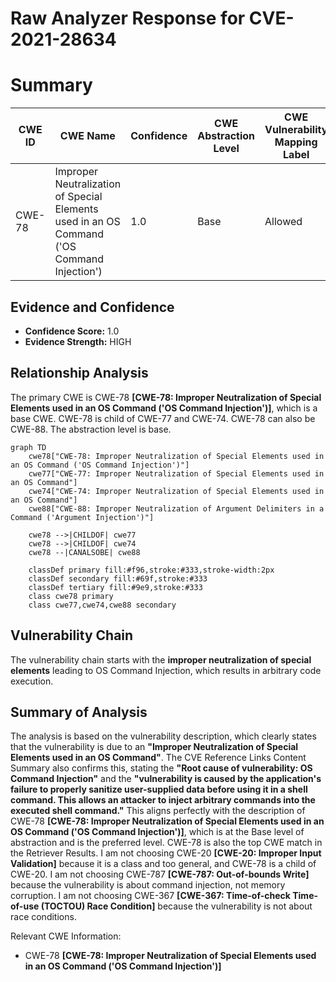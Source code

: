 # Raw Analyzer Response for CVE-2021-28634

# Summary
| CWE ID | CWE Name | Confidence | CWE Abstraction Level | CWE Vulnerability Mapping Label | CWE-Vulnerability Mapping Notes |
|---|---|---|---|---|---|
| CWE-78 | Improper Neutralization of Special Elements used in an OS Command ('OS Command Injection') | 1.0 | Base | Allowed | Primary CWE |

## Evidence and Confidence

*   **Confidence Score:** 1.0
*   **Evidence Strength:** HIGH

## Relationship Analysis
The primary CWE is CWE-78 **[CWE-78: Improper Neutralization of Special Elements used in an OS Command ('OS Command Injection')]**, which is a base CWE. CWE-78 is child of CWE-77 and CWE-74. CWE-78 can also be CWE-88. The abstraction level is base.

```mermaid
graph TD
    cwe78["CWE-78: Improper Neutralization of Special Elements used in an OS Command ('OS Command Injection')"]
    cwe77["CWE-77: Improper Neutralization of Special Elements used in an OS Command"]
    cwe74["CWE-74: Improper Neutralization of Special Elements used in an OS Command"]
    cwe88["CWE-88: Improper Neutralization of Argument Delimiters in a Command ('Argument Injection')"]
    
    cwe78 -->|CHILDOF| cwe77
    cwe78 -->|CHILDOF| cwe74
    cwe78 --|CANALSOBE| cwe88

    classDef primary fill:#f96,stroke:#333,stroke-width:2px
    classDef secondary fill:#69f,stroke:#333
    classDef tertiary fill:#9e9,stroke:#333
    class cwe78 primary
    class cwe77,cwe74,cwe88 secondary
```

## Vulnerability Chain
The vulnerability chain starts with the **improper neutralization of special elements** leading to OS Command Injection, which results in arbitrary code execution.

## Summary of Analysis
The analysis is based on the vulnerability description, which clearly states that the vulnerability is due to an **"Improper Neutralization of Special Elements used in an OS Command"**. The CVE Reference Links Content Summary also confirms this, stating the **"Root cause of vulnerability: OS Command Injection"** and the **"vulnerability is caused by the application's failure to properly sanitize user-supplied data before using it in a shell command. This allows an attacker to inject arbitrary commands into the executed shell command."** This aligns perfectly with the description of CWE-78 **[CWE-78: Improper Neutralization of Special Elements used in an OS Command ('OS Command Injection')]**, which is at the Base level of abstraction and is the preferred level. CWE-78 is also the top CWE match in the Retriever Results. I am not choosing CWE-20 **[CWE-20: Improper Input Validation]** because it is a class and too general, and CWE-78 is a child of CWE-20. I am not choosing CWE-787 **[CWE-787: Out-of-bounds Write]** because the vulnerability is about command injection, not memory corruption. I am not choosing CWE-367 **[CWE-367: Time-of-check Time-of-use (TOCTOU) Race Condition]** because the vulnerability is not about race conditions.

Relevant CWE Information:
- CWE-78 **[CWE-78: Improper Neutralization of Special Elements used in an OS Command ('OS Command Injection')]**